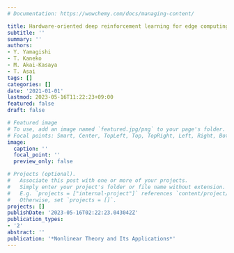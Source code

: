```yaml
---
# Documentation: https://wowchemy.com/docs/managing-content/

title: Hardware-oriented deep reinforcement learning for edge computing
subtitle: ''
summary: ''
authors:
- Y. Yamagishi
- T. Kaneko
- M. Akai-Kasaya
- T. Asai
tags: []
categories: []
date: '2021-01-01'
lastmod: 2023-05-16T11:22:23+09:00
featured: false
draft: false

# Featured image
# To use, add an image named `featured.jpg/png` to your page's folder.
# Focal points: Smart, Center, TopLeft, Top, TopRight, Left, Right, BottomLeft, Bottom, BottomRight.
image:
  caption: ''
  focal_point: ''
  preview_only: false

# Projects (optional).
#   Associate this post with one or more of your projects.
#   Simply enter your project's folder or file name without extension.
#   E.g. `projects = ["internal-project"]` references `content/project/deep-learning/index.md`.
#   Otherwise, set `projects = []`.
projects: []
publishDate: '2023-05-16T02:22:23.043042Z'
publication_types:
- '2'
abstract: ''
publication: '*Nonlinear Theory and Its Applications*'
---
```

